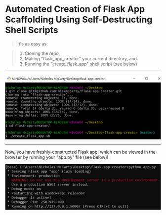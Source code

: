 # Automated Creation of Flask App Scaffolding Using Self-Destructing Shell Scripts

> It's as easy as:

> 1) Cloning the repo,
> 2) Making "flask_app_creator" your current directory, and
> 3) Running the "create_flask_app" shell script (see below)

---

![./images/bash_terminal.JPG](./images/bash_terminal.JPG)

---

Now, you have freshly-constructed Flask app, which can be viewed in the browser by running your "app.py" file (see below)!

![./images/bash_terminal.JPG](./images/command_terminal.JPG)
